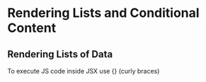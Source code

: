 # Rendering Lists and Conditional Content

## Rendering Lists of Data
To execute JS code inside JSX use {} (curly braces) 